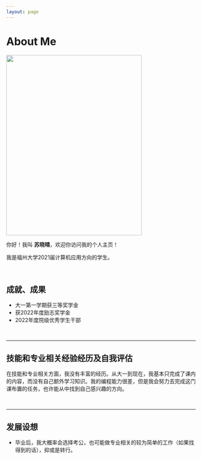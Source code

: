 ```yaml
---
layout: page
---
```


# About Me

<img src="https://caihanlin.com/caihanlin.jpg" class="floatpic" width="360" height="480">

你好！我叫 **苏晓晴**，欢迎你访问我的个人主页！

我是福州大学2021届计算机应用方向的学生。

<br>

## 成就、成果



- 大一第一学期获三等奖学金
- 获2022年度励志奖学金
- 2022年度院级优秀学生干部


<br>

---

## 技能和专业相关经验经历及自我评估



在技能和专业相关方面，我没有丰富的经历。从大一到现在，我基本只完成了课内的内容，而没有自己额外学习知识。我的编程能力很差，但是我会努力去完成这门课布置的任务，也许能从中找到自己感兴趣的方向。

<br>

---

## 发展设想

- 毕业后，我大概率会选择考公，也可能做专业相关的较为简单的工作（如果找得到的话），抑或是转行。
